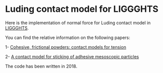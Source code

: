 # Luding contact model for LIGGGHTS


Here is the implementation of normal force for Luding contact model in [LIGGGHTS](https://www.cfdem.com/liggghts-open-source-discrete-element-method-particle-simulation-code).

You can find the relative information on the following papers:

  1- [Cohesive, frictional powders: contact models for tension](https://link.springer.com/article/10.1007/s10035-008-0099-x)

  2- [A contact model for sticking of adhesive mesoscopic particles](https://arxiv.org/abs/1503.03720v1)

The code has been written in 2018.
